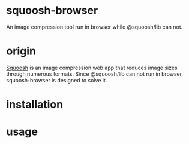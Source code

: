# squoosh-browser
An image compression tool run in browser while @squoosh/lib can not.

# origin
[Squoosh] is an image compression web app that reduces image sizes through numerous formats.
Since @squoosh/lib can not run in browser, squoosh-browser is designed to solve it.

# installation

# usage

[squoosh]: https://squoosh.app